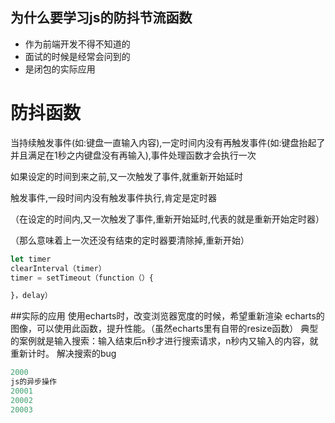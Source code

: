 ## 为什么要学习js的防抖节流函数
- 作为前端开发不得不知道的
- 面试的时候是经常会问到的
- 是闭包的实际应用
  
# 防抖函数
当持续触发事件(如:键盘一直输入内容),一定时间内没有再触发事件(如:键盘抬起了并且满足在1秒之内键盘没有再输入),事件处理函数才会执行一次

如果设定的时间到来之前,又一次触发了事件,就重新开始延时

触发事件,一段时间内没有触发事件执行,肯定是定时器

（在设定的时间内,又一次触发了事件,重新开始延时,代表的就是重新开始定时器）

（那么意味着上一次还没有结束的定时器要清除掉,重新开始）
```js 
let timer 
clearInterval（timer）
timer = setTimeout（function（）{

}，delay）
```
##实际的应用
使用echarts时，改变浏览器宽度的时候，希望重新渲染
echarts的图像，可以使用此函数，提升性能。（虽然echarts里有自带的resize函数）
典型的案例就是输入搜索：输入结束后n秒才进行搜索请求，n秒内又输入的内容，就重新计时。
解决搜索的bug
```js
2000
js的异步操作
20001
20002
20003
```